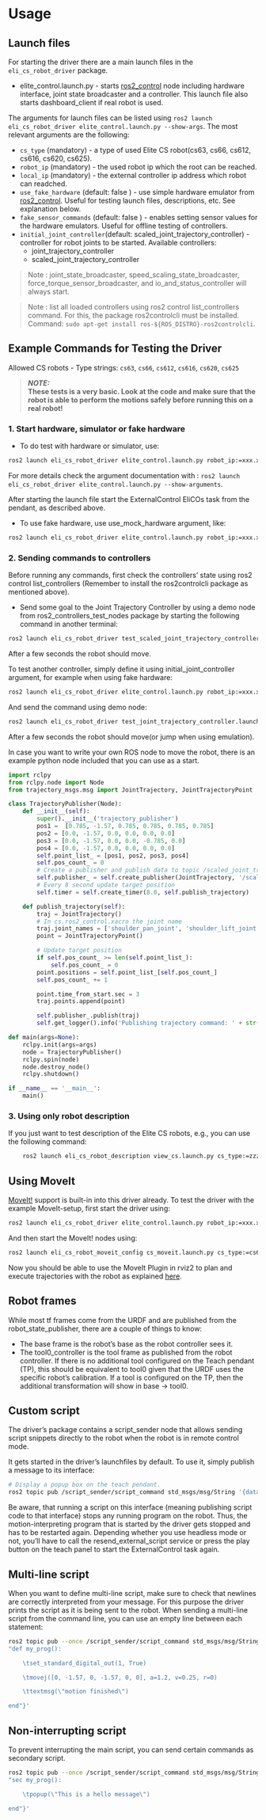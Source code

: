 # Usage

## Launch files
For starting the driver there are a main launch files in the `eli_cs_robot_driver` package.
- elite_control.launch.py - starts [ros2_control](https://control.ros.org/rolling/index.html) node including hardware interface, joint state broadcaster and a controller. This launch file also starts dashboard_client if real robot is used.

The arguments for launch files can be listed using `ros2 launch eli_cs_robot_driver elite_control.launch.py --show-args`. The most relevant arguments are the following:
- `cs_type` (mandatory) - a type of used Elite CS robot(cs63, cs66, cs612, cs616, cs620, cs625).
- `robot_ip` (mandatory) - the used robot ip which the root can be reached.
- `local_ip` (mandatory) - the external controller ip address which robot can readched.
- `use_fake_hardware` (default: false ) - use simple hardware emulator from [ros2_control](https://control.ros.org/rolling/index.html). Useful for testing launch files, descriptions, etc. See explanation below.
- `fake_sensor_commands` (default: false ) - enables setting sensor values for the hardware emulators. Useful for offline testing of controllers.
- `initial_joint_controller`(default: scaled_joint_trajectory_controller) - controller for robot joints to be started. Available controllers:
    - joint_trajectory_controller
    - scaled_joint_trajectory_controller

> Note : joint_state_broadcaster, speed_scaling_state_broadcaster, force_torque_sensor_broadcaster, and io_and_status_controller will always start.

> Note : list all loaded controllers using ros2 control list_controllers command. For this, the package ros2controlcli must be installed. Command: `sudo apt-get install ros-${ROS_DISTRO}-ros2controlcli`.

## Example Commands for Testing the Driver

Allowed CS robots - Type strings: `cs63`, `cs66`, `cs612`, `cs616`, `cs620`, `cs625`

> ***NOTE:***  
> **These tests is a very basic. Look at the code and make sure that the robot is able to perform the motions safely before running this on a real robot!**

### 1. Start hardware, simulator or fake hardware

- To do test with hardware or simulator, use:

```bash
ros2 launch eli_cs_robot_driver elite_control.launch.py robot_ip:=xxx.xxx.xxx.xxx local_ip:=yyy.yyy.yyy.yyy cs_type:=zzzz
```
For more details check the argument documentation with : `ros2 launch eli_cs_robot_driver elite_control.launch.py --show-arguments`.

After starting the launch file start the ExternalControl EliCOs task from the pendant, as described above.

- To use fake hardware, use use_mock_hardware argument, like:
```bash
ros2 launch eli_cs_robot_driver elite_control.launch.py robot_ip:=xxx.xxx.xxx.xxx local_ip:=yyy.yyy.yyy.yyy cs_type:=zzzz use_fake_hardware:=true
```

### 2. Sending commands to controllers

Before running any commands, first check the controllers’ state using ros2 control list_controllers (Remember to install the ros2controlcli package as mentioned above).

- Send some goal to the Joint Trajectory Controller by using a demo node from ros2_controllers_test_nodes package by starting the following command in another terminal:
```bash
ros2 launch eli_cs_robot_driver test_scaled_joint_trajectory_controller.launch.py
```

After a few seconds the robot should move.

To test another controller, simply define it using initial_joint_controller argument, for example when using fake hardware:
```bash
ros2 launch eli_cs_robot_driver elite_control.launch.py robot_ip:=xxx.xxx.xxx.xxx local_ip:=yyy.yyy.yyy.yyy cs_type:=zzzz initial_joint_controller:=joint_trajectory_controller use_fake_hardware:=true
```

And send the command using demo node:
```bash
ros2 launch eli_cs_robot_driver test_joint_trajectory_controller.launch.py
```

After a few seconds the robot should move(or jump when using emulation).

In case you want to write your own ROS node to move the robot, there is an example python node included that you can use as a start.
```python
import rclpy
from rclpy.node import Node
from trajectory_msgs.msg import JointTrajectory, JointTrajectoryPoint

class TrajectoryPublisher(Node):
    def __init__(self):
        super().__init__('trajectory_publisher')
        pos1 =  [0.785, -1.57, 0.785, 0.785, 0.785, 0.785]
        pos2 = [0.0, -1.57, 0.0, 0.0, 0.0, 0.0]
        pos3 = [0.0, -1.57, 0.0, 0.0, -0.785, 0.0]
        pos4 = [0.0, -1.57, 0.0, 0.0, 0.0, 0.0]
        self.point_list_ = [pos1, pos2, pos3, pos4]
        self.pos_count_ = 0
        # Create a publisher and publish data to topic /scaled_joint_trajectory_controller/joint_trajectory
        self.publisher_ = self.create_publisher(JointTrajectory, '/scaled_joint_trajectory_controller/joint_trajectory', 10)
        # Every 8 second update target position
        self.timer = self.create_timer(8.0, self.publish_trajectory)

    def publish_trajectory(self):
        traj = JointTrajectory()
        # In cs.ros2_control.xacro the joint name
        traj.joint_names = ['shoulder_pan_joint', 'shoulder_lift_joint', 'elbow_joint', 'wrist_1_joint', 'wrist_2_joint', 'wrist_3_joint']
        point = JointTrajectoryPoint()

        # Update target position
        if self.pos_count_ >= len(self.point_list_):
            self.pos_count_ = 0
        point.positions = self.point_list_[self.pos_count_]
        self.pos_count_ += 1

        point.time_from_start.sec = 3
        traj.points.append(point)

        self.publisher_.publish(traj)
        self.get_logger().info('Publishing trajectory command: ' + str(point.positions))

def main(args=None):
    rclpy.init(args=args)
    node = TrajectoryPublisher()
    rclpy.spin(node)
    node.destroy_node()
    rclpy.shutdown()

if __name__ == '__main__':
    main()

```

### 3. Using only robot description
If you just want to test description of the Elite CS robots, e.g., you can use the following command:
```bash
    ros2 launch eli_cs_robot_description view_cs.launch.py cs_type:=zzzz
```

## Using MoveIt
[MoveIt!](https://moveit.ros.org/) support is built-in into this driver already.
To test the driver with the example MoveIt-setup, first start the driver using:
```bash
ros2 launch eli_cs_robot_driver elite_control.launch.py robot_ip:=xxx.xxx.xxx.xxx local_ip:=yyy.yyy.yyy.yyy cs_type:=zzzz launch_rviz:=false
```

And then start the MoveIt! nodes using:
```bash
ros2 launch eli_cs_robot_moveit_config cs_moveit.launch.py cs_type:=cs66 launch_rviz:=true
```

Now you should be able to use the MoveIt Plugin in rviz2 to plan and execute trajectories with the robot as explained [here](https://moveit.picknik.ai/main/doc/tutorials/quickstart_in_rviz/quickstart_in_rviz_tutorial.html).


## Robot frames

While most tf frames come from the URDF and are published from the robot_state_publisher, there are a couple of things to know:
- The base frame is the robot’s base as the robot controller sees it.
- The tool0_controller is the tool frame as published from the robot controller. If there is no additional tool configured on the Teach pendant (TP), this should be equivalent to tool0 given that the URDF uses the specific robot’s calibration. If a tool is configured on the TP, then the additional transformation will show in base -> tool0.

## Custom script
The driver’s package contains a script_sender node that allows sending script snippets directly to the robot when the robot is in remote control mode.

It gets started in the driver’s launchfiles by default. To use it, simply publish a message to its interface:
```bash
# Display a popup box on the teach pendant.
ros2 topic pub /script_sender/script_command std_msgs/msg/String '{data: popup("hello")}' --once
```

Be aware, that running a script on this interface (meaning publishing script code to that interface) stops any running program on the robot. Thus, the motion-interpreting program that is started by the driver gets stopped and has to be restarted again. Depending whether you use headless mode or not, you’ll have to call the resend_external_script service or press the play button on the teach panel to start the ExternalControl task again.

## Multi-line script
When you want to define multi-line script, make sure to check that newlines are correctly interpreted from your message. For this purpose the driver prints the script as it is being sent to the robot. When sending a multi-line script from the command line, you can use an empty line between each statement:
```bash
ros2 topic pub --once /script_sender/script_command std_msgs/msg/String '{data:
"def my_prog():  

    \tset_standard_digital_out(1, True)  

    \tmovej([0, -1.57, 0, -1.57, 0, 0], a=1.2, v=0.25, r=0)  

    \ttextmsg(\"motion finished\")  

end"}'
```

## Non-interrupting script

To prevent interrupting the main script, you can send certain commands as secondary script.
```bash
ros2 topic pub --once /script_sender/script_command std_msgs/msg/String '{data:
"sec my_prog():  

    \tpopup(\"This is a hello message\")

end"}'
```
